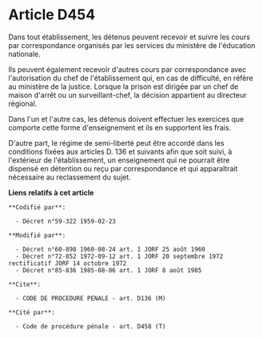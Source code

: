 # Article D454

Dans tout établissement, les détenus peuvent recevoir et suivre les cours par correspondance organisés par les services du
ministère de l'éducation nationale.

Ils peuvent également recevoir d'autres cours par correspondance avec l'autorisation du chef de l'établissement qui, en cas
de difficulté, en réfère au ministère de la justice. Lorsque la prison est dirigée par un chef de maison d'arrêt ou un
surveillant-chef, la décision appartient au directeur régional.

Dans l'un et l'autre cas, les détenus doivent effectuer les exercices que comporte cette forme d'enseignement et ils en
supportent les frais.

D'autre part, le régime de semi-liberté peut être accordé dans les conditions fixées aux articles D. 136 et suivants afin que
soit suivi, à l'extérieur de l'établissement, un enseignement qui ne pourrait être dispensé en détention ou reçu par
correspondance et qui apparaîtrait nécessaire au reclassement du sujet.

**Liens relatifs à cet article**

	**Codifié par**:

	  - Décret n°59-322 1959-02-23

	**Modifié par**:

	  - Décret n°60-898 1960-08-24 art. 1 JORF 25 août 1960
	  - Décret n°72-852 1972-09-12 art. 1 JORF 20 septembre 1972 rectificatif JORF 14 octobre 1972
	  - Décret n°85-836 1985-08-06 art. 1 JORF 8 août 1985

	**Cite**:

	  - CODE DE PROCEDURE PENALE - art. D136 (M)

	**Cité par**:

	  - Code de procédure pénale - art. D458 (T)
